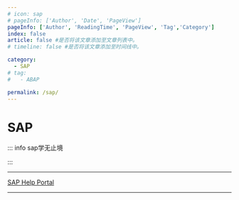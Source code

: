 ```yaml
---
# icon: sap
# pageInfo: ['Author', 'Date', 'PageView']
pageInfo: ['Author', 'ReadingTime', 'PageView', 'Tag','Category']
index: false
article: false #是否将该文章添加至文章列表中。
# timeline: false #是否将该文章添加至时间线中。

category:
  - SAP
# tag:
#   - ABAP

permalink: /sap/
---
```


# SAP

::: info sap学无止境

:::

---
[SAP Help Portal](https://help.sap.com/docs/all-products)
<Catalog base='/sap/' />

---
